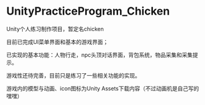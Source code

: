 # UnityPracticeProgram_Chicken
Unity个人练习制作项目，暂定名chicken

目前已完成UI菜单界面和基本的游戏界面；

已实现的基本功能：人物行走，npc头顶对话界面，背包系统，物品采集和采集提示。

游戏性还待完善，目前只是练习了一些相关功能的实现。

游戏内的模型与动画、icon图标为Unity Assets下载内容（不过动画机是自己写的嘿嘿）
